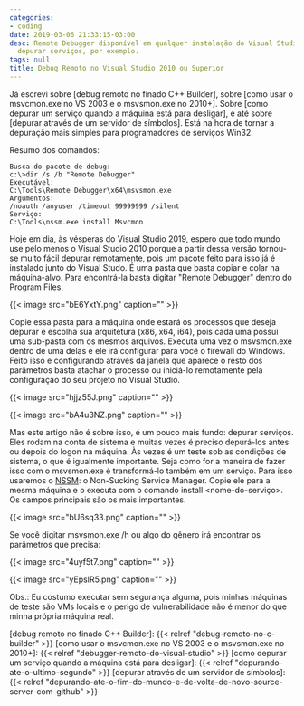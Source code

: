 ```yaml
---
categories:
- coding
date: 2019-03-06 21:33:15-03:00
desc: Remote Debugger disponível em qualquer instalação do Visual Studio. Use-o para
  depurar serviços, por exemplo.
tags: null
title: Debug Remoto no Visual Studio 2010 ou Superior
---
```


Já escrevi sobre [debug remoto no finado C++ Builder], sobre [como usar o msvcmon.exe no VS 2003 e o msvsmon.exe no 2010+]. Sobre [como depurar um serviço quando a máquina está para desligar], e até sobre [depurar através de um servidor de símbolos]. Está na hora de tornar a depuração mais simples para programadores de serviços Win32.

Resumo dos comandos:

```
Busca do pacote de debug:
c:\>dir /s /b "Remote Debugger"
Executável:
C:\Tools\Remote Debugger\x64\msvsmon.exe
Argumentos:
/noauth /anyuser /timeout 99999999 /silent
Serviço:
C:\Tools\nssm.exe install Msvcmon
```

Hoje em dia, às vésperas do Visual Studio 2019, espero que todo mundo use pelo menos o Visual Studio 2010 porque a partir dessa versão tornou-se muito fácil depurar remotamente, pois um pacote feito para isso já é instalado junto do Visual Studo. É uma pasta que basta copiar e colar na máquina-alvo. Para encontrá-la basta digitar "Remote Debugger" dentro do Program Files.

{{< image src="bE6YxtY.png" caption="" >}}

Copie essa pasta para a máquina onde estará os processos que deseja depurar e escolha sua arquitetura (x86, x64, i64), pois cada uma possui uma sub-pasta com os mesmos arquivos. Executa uma vez o msvsmon.exe dentro de uma delas e ele irá configurar para você o firewall do Windows. Feito isso e configurando através da janela que aparece o resto dos parâmetros basta atachar o processo ou iniciá-lo remotamente pela configuração do seu projeto no Visual Studio.

{{< image src="hjjz55J.png" caption="" >}}

{{< image src="bA4u3NZ.png" caption="" >}}

Mas este artigo não é sobre isso, é um pouco mais fundo: depurar serviços. Eles rodam na conta de sistema e muitas vezes é preciso depurá-los antes ou depois do logon na máquina. Às vezes é um teste sob as condições de sistema, o que é igualmente importante. Seja como for a maneira de fazer isso com o msvsmon.exe é transformá-lo também em um serviço. Para isso usaremos o [NSSM](https://nssm.cc/): o Non-Sucking Service Manager. Copie ele para a mesma máquina e o executa com o comando install <nome-do-serviço>. Os campos principais são os mais importantes.

{{< image src="bU6sq33.png" caption="" >}}

Se você digitar msvsmon.exe /h ou algo do gênero irá encontrar os parâmetros que precisa:

{{< image src="4uyf5t7.png" caption="" >}}

{{< image src="yEpsIR5.png" caption="" >}}

Obs.: Eu costumo executar sem segurança alguma, pois minhas máquinas de teste são VMs locais e o perigo de vulnerabilidade não é menor do que minha própria máquina real.

[debug remoto no finado C++ Builder]: {{< relref "debug-remoto-no-c-builder" >}}
[como usar o msvcmon.exe no VS 2003 e o msvsmon.exe no 2010+]: {{< relref "debugger-remoto-do-visual-studio" >}}
[como depurar um serviço quando a máquina está para desligar]: {{< relref "depurando-ate-o-ultimo-segundo" >}}
[depurar através de um servidor de símbolos]: {{< relref "depurando-ate-o-fim-do-mundo-e-de-volta-de-novo-source-server-com-github" >}}